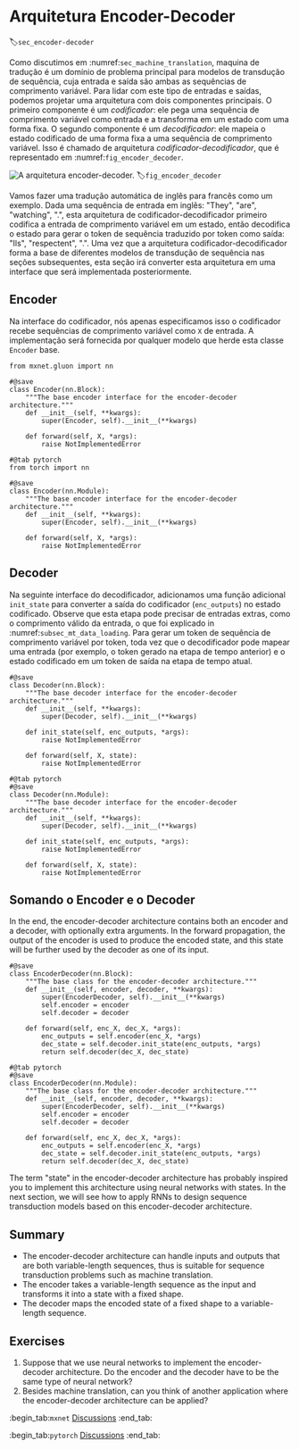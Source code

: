 # Arquitetura Encoder-Decoder
:label:`sec_encoder-decoder`

Como discutimos em
:numref:`sec_machine_translation`,
maquina de tradução
é um domínio de problema principal para modelos de transdução de sequência,
cuja entrada e saída são
ambas as sequências de comprimento variável.
Para lidar com este tipo de entradas e saídas,
podemos projetar uma arquitetura com dois componentes principais.
O primeiro componente é um *codificador*:
ele pega uma sequência de comprimento variável como entrada e a transforma em um estado com uma forma fixa.
O segundo componente é um *decodificador*:
ele mapeia o estado codificado de uma forma fixa
a uma sequência de comprimento variável.
Isso é chamado de arquitetura *codificador-decodificador*,
que é representado em :numref:`fig_encoder_decoder`.

![A arquitetura encoder-decoder.](../img/encoder-decoder.svg)
:label:`fig_encoder_decoder`

Vamos fazer uma tradução automática de inglês para francês
como um exemplo.
Dada uma sequência de entrada em inglês:
"They", "are", "watching", ".",
esta arquitetura de codificador-decodificador
primeiro codifica a entrada de comprimento variável em um estado,
então decodifica o estado
para gerar o token de sequência traduzido por token
como saída:
"Ils", "respectent", ".".
Uma vez que a arquitetura codificador-decodificador
forma a base
de diferentes modelos de transdução de sequência
nas seções subsequentes,
esta seção irá converter esta arquitetura
em uma interface que será implementada posteriormente.

## Encoder

Na interface do codificador,
nós apenas especificamos isso
o codificador recebe sequências de comprimento variável como `X` de entrada.
A implementação será fornecida
por qualquer modelo que herde esta classe `Encoder` base.

```{.python .input}
from mxnet.gluon import nn

#@save
class Encoder(nn.Block):
    """The base encoder interface for the encoder-decoder architecture."""
    def __init__(self, **kwargs):
        super(Encoder, self).__init__(**kwargs)

    def forward(self, X, *args):
        raise NotImplementedError
```

```{.python .input}
#@tab pytorch
from torch import nn

#@save
class Encoder(nn.Module):
    """The base encoder interface for the encoder-decoder architecture."""
    def __init__(self, **kwargs):
        super(Encoder, self).__init__(**kwargs)

    def forward(self, X, *args):
        raise NotImplementedError
```

## Decoder

Na seguinte interface do decodificador,
adicionamos uma função adicional `init_state`
para converter a saída do codificador (`enc_outputs`)
no estado codificado.
Observe que esta etapa
pode precisar de entradas extras, como
o comprimento válido da entrada,
o que foi explicado
in :numref:`subsec_mt_data_loading`.
Para gerar um token de sequência de comprimento variável por token,
toda vez que o decodificador
pode mapear uma entrada (por exemplo, o token gerado na etapa de tempo anterior)
e o estado codificado
em um token de saída na etapa de tempo atual.

```{.python .input}
#@save
class Decoder(nn.Block):
    """The base decoder interface for the encoder-decoder architecture."""
    def __init__(self, **kwargs):
        super(Decoder, self).__init__(**kwargs)

    def init_state(self, enc_outputs, *args):
        raise NotImplementedError

    def forward(self, X, state):
        raise NotImplementedError
```

```{.python .input}
#@tab pytorch
#@save
class Decoder(nn.Module):
    """The base decoder interface for the encoder-decoder architecture."""
    def __init__(self, **kwargs):
        super(Decoder, self).__init__(**kwargs)

    def init_state(self, enc_outputs, *args):
        raise NotImplementedError

    def forward(self, X, state):
        raise NotImplementedError
```

## Somando o Encoder e o Decoder

In the end,
the encoder-decoder architecture
contains both an encoder and a decoder,
with optionally extra arguments.
In the forward propagation,
the output of the encoder
is used to produce the encoded state,
and this state
will be further used by the decoder as one of its input.

```{.python .input}
#@save
class EncoderDecoder(nn.Block):
    """The base class for the encoder-decoder architecture."""
    def __init__(self, encoder, decoder, **kwargs):
        super(EncoderDecoder, self).__init__(**kwargs)
        self.encoder = encoder
        self.decoder = decoder

    def forward(self, enc_X, dec_X, *args):
        enc_outputs = self.encoder(enc_X, *args)
        dec_state = self.decoder.init_state(enc_outputs, *args)
        return self.decoder(dec_X, dec_state)
```

```{.python .input}
#@tab pytorch
#@save
class EncoderDecoder(nn.Module):
    """The base class for the encoder-decoder architecture."""
    def __init__(self, encoder, decoder, **kwargs):
        super(EncoderDecoder, self).__init__(**kwargs)
        self.encoder = encoder
        self.decoder = decoder

    def forward(self, enc_X, dec_X, *args):
        enc_outputs = self.encoder(enc_X, *args)
        dec_state = self.decoder.init_state(enc_outputs, *args)
        return self.decoder(dec_X, dec_state)
```

The term "state" in the encoder-decoder architecture
has probably inspired you to implement this
architecture using neural networks with states.
In the next section,
we will see how to apply RNNs to design 
sequence transduction models based on 
this encoder-decoder architecture.


## Summary

* The encoder-decoder architecture can handle inputs and outputs that are both variable-length sequences, thus is suitable for sequence transduction problems such as machine translation.
* The encoder takes a variable-length sequence as the input and transforms it into a state with a fixed shape.
* The decoder maps the encoded state of a fixed shape to a variable-length sequence.


## Exercises

1. Suppose that we use neural networks to implement the encoder-decoder architecture. Do the encoder and the decoder have to be the same type of neural network?  
1. Besides machine translation, can you think of another application where the encoder-decoder architecture can be applied?

:begin_tab:`mxnet`
[Discussions](https://discuss.d2l.ai/t/341)
:end_tab:

:begin_tab:`pytorch`
[Discussions](https://discuss.d2l.ai/t/1061)
:end_tab:
<!--stackedit_data:
eyJoaXN0b3J5IjpbMTA5OTUxMzQ0Ml19
-->
